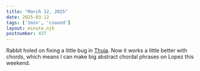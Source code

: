```yaml
---
title: "March 12, 2025"
date: 2025-03-12
tags: ['1min', 'csound']
layout: minute.njk
postnumber: 437
---
```

Rabbit holed on fixing a little bug in [Thuja](https://github.com/benmca/thuja). Now it works a little better with chords, which means I can make big abstract chordal phrases on Lopez this weekend.  
